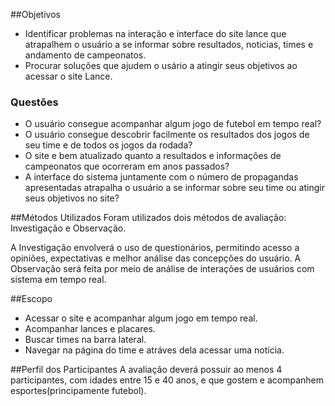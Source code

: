 ##Objetivos
- Identificar problemas na interação e interface do site lance que atrapalhem o usuário 
a se informar sobre resultados, noticias, times e andamento de campeonatos.
- Procurar soluções que ajudem o usário a atingir seus objetivos ao acessar o site Lance.

### Questões
- O usuário consegue acompanhar algum jogo de futebol em tempo real?
- O usuário consegue descobrir facilmente os resultados dos jogos de seu time
e de todos os jogos da rodada?
- O site e bem atualizado quanto a resultados e informações de campeonatos que 
ocorreram em anos passados?
- A interface do sistema juntamente com o número de propagandas apresentadas atrapalha o usuário a se informar sobre seu time ou atingir seus objetivos no site?

##Métodos Utilizados
Foram utilizados dois métodos de avaliação: Investigação e Observação.

A Investigação envolverá o uso de questionários, permitindo acesso a opiniões, expectativas e melhor análise das concepções do usuário.
A Observação será feita por meio de análise de interações de usuários com sistema em tempo real.

##Escopo

- Acessar o site e acompanhar algum jogo em tempo real.
- Acompanhar lances e placares.
- Buscar times na barra lateral. 
- Navegar na página do time e atráves dela acessar uma notícia.

##Perfil dos Participantes
A avaliação deverá possuir ao menos 4 participantes, com idades entre 15 e
40 anos, e que gostem e acompanhem esportes(principamente futebol).
